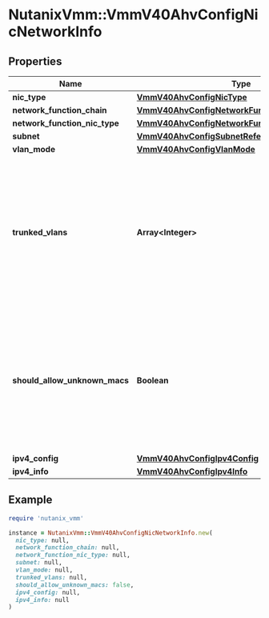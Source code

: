 # NutanixVmm::VmmV40AhvConfigNicNetworkInfo

## Properties

| Name | Type | Description | Notes |
| ---- | ---- | ----------- | ----- |
| **nic_type** | [**VmmV40AhvConfigNicType**](VmmV40AhvConfigNicType.md) |  | [optional] |
| **network_function_chain** | [**VmmV40AhvConfigNetworkFunctionChainReference**](VmmV40AhvConfigNetworkFunctionChainReference.md) |  | [optional] |
| **network_function_nic_type** | [**VmmV40AhvConfigNetworkFunctionNicType**](VmmV40AhvConfigNetworkFunctionNicType.md) |  | [optional] |
| **subnet** | [**VmmV40AhvConfigSubnetReference**](VmmV40AhvConfigSubnetReference.md) |  | [optional] |
| **vlan_mode** | [**VmmV40AhvConfigVlanMode**](VmmV40AhvConfigVlanMode.md) |  | [optional] |
| **trunked_vlans** | **Array&lt;Integer&gt;** | List of networks to trunk if VLAN mode is marked as TRUNKED. If empty and VLAN mode is set to TRUNKED, all the VLANs are trunked. | [optional] |
| **should_allow_unknown_macs** | **Boolean** | Indicates whether an unknown unicast traffic is forwarded to this NIC or not. This is applicable only for the NICs on the overlay subnets. | [optional] |
| **ipv4_config** | [**VmmV40AhvConfigIpv4Config**](VmmV40AhvConfigIpv4Config.md) |  | [optional] |
| **ipv4_info** | [**VmmV40AhvConfigIpv4Info**](VmmV40AhvConfigIpv4Info.md) |  | [optional] |

## Example

```ruby
require 'nutanix_vmm'

instance = NutanixVmm::VmmV40AhvConfigNicNetworkInfo.new(
  nic_type: null,
  network_function_chain: null,
  network_function_nic_type: null,
  subnet: null,
  vlan_mode: null,
  trunked_vlans: null,
  should_allow_unknown_macs: false,
  ipv4_config: null,
  ipv4_info: null
)
```

